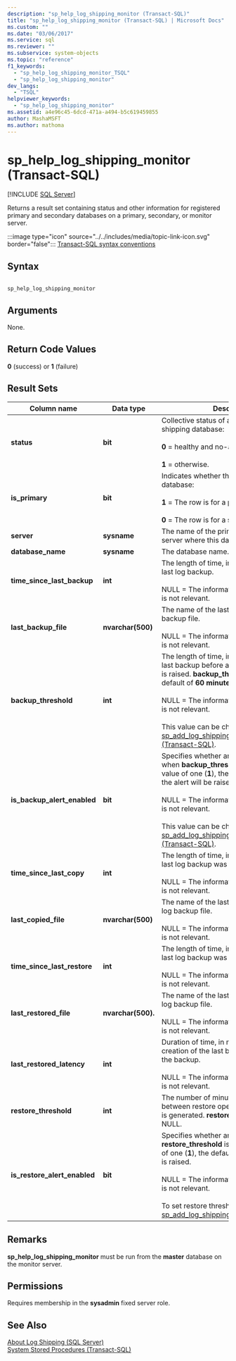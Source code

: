 ```yaml
---
description: "sp_help_log_shipping_monitor (Transact-SQL)"
title: "sp_help_log_shipping_monitor (Transact-SQL) | Microsoft Docs"
ms.custom: ""
ms.date: "03/06/2017"
ms.service: sql
ms.reviewer: ""
ms.subservice: system-objects
ms.topic: "reference"
f1_keywords: 
  - "sp_help_log_shipping_monitor_TSQL"
  - "sp_help_log_shipping_monitor"
dev_langs: 
  - "TSQL"
helpviewer_keywords: 
  - "sp_help_log_shipping_monitor"
ms.assetid: a4e96c45-6dcd-471a-a494-b5c619459855
author: MashaMSFT
ms.author: mathoma
---
```

# sp_help_log_shipping_monitor (Transact-SQL)
[!INCLUDE [SQL Server](../../includes/applies-to-version/sqlserver.md)]

  Returns a result set containing status and other information for registered primary and secondary databases on a primary, secondary, or monitor server.  
  
 :::image type="icon" source="../../includes/media/topic-link-icon.svg" border="false"::: [Transact-SQL syntax conventions](../../t-sql/language-elements/transact-sql-syntax-conventions-transact-sql.md)  
  
## Syntax  
  
```  
  
sp_help_log_shipping_monitor  
```  
  
## Arguments  
 None.  
  
## Return Code Values  
 **0** (success) or **1** (failure)  
  
## Result Sets  
  
|Column name|Data type|Description|  
|-----------------|---------------|-----------------|  
|**status**|**bit**|Collective status of agents for the log shipping database:<br /><br /> **0** = healthy and no-agent failures.<br /><br /> **1** = otherwise.|  
|**is_primary**|**bit**|Indicates whether this row is for a primary database:<br /><br /> **1** = The row is for a primary database.<br /><br /> **0** = The row is for a secondary database.|  
|**server**|**sysname**|The name of the primary or secondary server where this database resides.|  
|**database_name**|**sysname**|The database name.|  
|**time_since_last_backup**|**int**|The length of time, in minutes, since the last log backup.<br /><br /> NULL = The information is not available or is not relevant.|  
|**last_backup_file**|**nvarchar(500)**|The name of the last successful log backup file.<br /><br /> NULL = The information is not available or is not relevant.|  
|**backup_threshold**|**int**|The length of time, in minutes, after the last backup before a threshold_alert error is raised. **backup_threshold** is **int**, with a default of **60 minutes**.<br /><br /> NULL = The information is not available or is not relevant.<br /><br /> This value can be changed using [sp_add_log_shipping_primary_database &#40;Transact-SQL&#41;](../../relational-databases/system-stored-procedures/sp-add-log-shipping-primary-database-transact-sql.md).|  
|**is_backup_alert_enabled**|**bit**|Specifies whether an alert will be raised when **backup_threshold** is exceeded. The value of one (**1**), the default, means that the alert will be raised.<br /><br /> NULL = The information is not available or is not relevant.<br /><br /> This value can be changed using [sp_add_log_shipping_primary_database &#40;Transact-SQL&#41;](../../relational-databases/system-stored-procedures/sp-add-log-shipping-primary-database-transact-sql.md).|  
|**time_since_last_copy**|**int**|The length of time, in minutes, since the last log backup was copied.<br /><br /> NULL = The information is not available or is not relevant.|  
|**last_copied_file**|**nvarchar(500)**|The name of the last successfully copied log backup file.<br /><br /> NULL = The information is not available or is not relevant.|  
|**time_since_last_restore**|**int**|The length of time, in minutes, since the last log backup was restored.<br /><br /> NULL = The information is not available or is not relevant.|  
|**last_restored_file**|**nvarchar(500).**|The name of the last successfully restored log backup file.<br /><br /> NULL = The information is not available or is not relevant.|  
|**last_restored_latency**|**int**|Duration of time, in minutes, from the creation of the last backup to restore of the backup.<br /><br /> NULL = The information is not available or is not relevant.|  
|**restore_threshold**|**int**|The number of minutes allowed to elapse between restore operations before an alert is generated. **restore_threshold** cannot be NULL.|  
|**is_restore_alert_enabled**|**bit**|Specifies whether an alert is raised when **restore_threshold** is exceeded. The value of one (**1**), the default, means that the alert is raised.<br /><br /> NULL = The information is not available or is not relevant.<br /><br /> To set restore threshold, use [sp_add_log_shipping_secondary_database](../../relational-databases/system-stored-procedures/sp-add-log-shipping-secondary-database-transact-sql.md).|  
  
## Remarks  
 **sp_help_log_shipping_monitor** must be run from the **master** database on the monitor server.  
  
## Permissions  
 Requires membership in the **sysadmin** fixed server role.  
  
## See Also  
 [About Log Shipping &#40;SQL Server&#41;](../../database-engine/log-shipping/about-log-shipping-sql-server.md)   
 [System Stored Procedures &#40;Transact-SQL&#41;](../../relational-databases/system-stored-procedures/system-stored-procedures-transact-sql.md)  
  
  
